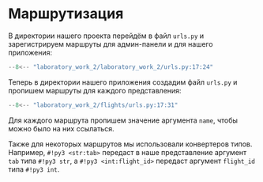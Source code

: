 # Маршрутизация

В директории нашего проекта перейдём в файл `urls.py` и зарегистрируем маршруты для админ-панели и для нашего приложения:

```Python title="laboratory_work_2/urls.py"
--8<-- "laboratory_work_2/laboratory_work_2/urls.py:17:24"
```


Теперь в директории нашего приложения создадим файл `urls.py` и пропишем маршруты для каждого представления:

```Python title="flights/urls.py"
--8<-- "laboratory_work_2/flights/urls.py:17:31"
```

Для каждого маршрута пропишем значение аргумента `name`, чтобы можно было на них ссылаться.

Также для некоторых маршрутов мы использовали конвертеров типов. Например, `#!py3 <str:tab>` передаст в наше представление аргумент 
`tab` типа `#!py3 str`, а `#!py3 <int:flight_id>` передаст аргумент `flight_id` типа `#!py3 int`.